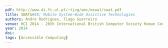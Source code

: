 ```yaml
---
pdf: http://www.di.fc.ul.pt/~tjvg/amc/mswat/swat.pdf
title: SWAT&#58; Mobile System-Wide Assistive Technologies
authors: André Rodrigues, Tiago Guerreiro
venue: HCI 2014 - 28th International British Computer Society Human Computer Interaction Conference, SouthPort, UK, September, 2014
year: 2014
doi: 
tags: [Accessible Computing]
---
```

